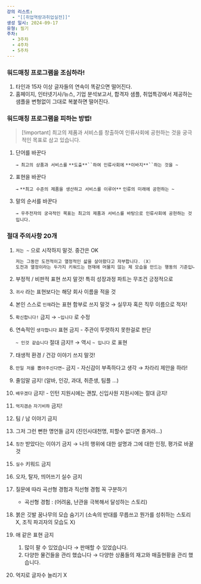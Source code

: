 ```yaml
---
강의 리스트:
  - "[[취업역량과취업실전]]"
생성 일시: 2024-09-17
유형: 필기
주차:
  - 3주차
  - 4주차
  - 5주차
---
```

### 워드매칭 프로그램을 조심하라!

1. 타인과 15자 이상 글자들의 연속이 똑같으면 떨어진다.
2. 홈페이지, 인터넷기사/뉴스, 기업 분석보고서, 합격자 샘플, 취업특강에서 제공하는 샘플을 변형없이 그대로 복붙하면 떨어진다.

  

### 워드매칭 프로그램을 피하는 방법!

> [!important] 최고의 제품과 서비스를 창출하여 인류사회에 공헌하는 것을 궁극적인 목표로 삼고 있습니다.

1. 단어를 바꾼다
    
    `→ 최고의 상품과 서비스를` `**도출**``하여 인류사회에` `**이바지**``하는 것을 ~`
    
2. 표현을 바꾼다
    
    `→` `**최고 수준의 제품을 생산하고 서비스를 이루어**` `인류의 미래에 공헌하는 ~`
    
3. 말의 순서를 바꾼다
    
    `→ 우주전자의 궁극적인 목표는 최고의 제품과 서비스를 바탕으로 인류사회에 공헌하는 것입니다.`
    

  

  

### 절대 주의사항 20개

1. `저는 ~` 으로 시작하지 말것. 중간은 OK
    
    ```Swift
    저는 그동안 도전적이고 열정적인 삷을 살아왔다고 자부합니다. (X)
    도전과 열정이라는 두가지 키워드는 현재에 머물지 않는 제 모습을 만드는 행동의 기준입니다. (O)
    ```
    
2. 부정적 / 비판적 표현 쓰지 말것! 특히 성장과정 파트는 무조건 긍정적으로
3. `귀사` 라는 표현보다는 해당 회사 이름을 적을 것
4. 본인 스스로 `인재`라는 표현 함부로 쓰지 말것 → 실무자 혹은 직무 이름으로 적자!
5. `확신합니다!` 금지 → `~입니다` 로 수정
6. 연속적인 `생각합니다` 표현 금지 - 주관이 뚜렷하지 못한걸로 판단  
      
    `~ 인것 같습니다` 절대 금지!! → 역시 `~ 입니다` 로 표현
7. 태생적 환경 / 건강 이야기 쓰지 말것!
8. `만일 저를 뽑아주신다면~` 금지 - 자신감이 부족하다고 생각 → 차라리 제안을 하라!
9. 줄임말 금지! (알바, 인강, 과대, 취준생, 팀플 …)
10. `배우겠다` 금지! - 인턴 지원시에는 괜찮, 신입사원 지원시에는 절대 금지!
11. `억지겸손` `자기비하` 금지!
12. 팀 / 남 이야기 금지
13. 그저 그런 뻔한 명언들 금지 (진인사대천명, 피할수 없다면 즐겨라…)
14. `칭찬` 받았다는 이야기 금지 → 나의 행위에 대한 설명과 그에 대한 인정, 평가로 바꿀 것
15. `실수` 키워드 금지
16. 오자, 탈자, 띄어쓰기 실수 금지
17. 질문에 따라 곡선형 경험과 직선형 경험 꼭 구분하기
    - 곡선형 경험 : (어려움, 난관을 극복해서 달성하는 스토리)
18. 붉은 깃발 꿈나무의 모습 숨기기 (소속의 반대를 무릅쓰고 뭔가를 성취하는 스토리 X, 조직 파괴자의 모습도 X)
19. 애 같은 표현 금지
    1. 많이 팔 수 있었습니다 → 판매할 수 있었습니다.
    2. 다양한 물건들을 관리 했습니다 → 다양한 상품들의 재고와 매출현황을 관리 했습니다.
20. 억지로 글자수 늘리기 X